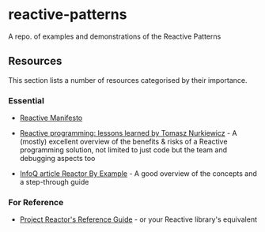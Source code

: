 # reactive-patterns
A repo. of examples and demonstrations of the Reactive Patterns

## Resources

This section lists a number of resources categorised by their importance.

### Essential

 * [Reactive Manifesto](https://www.reactivemanifesto.org/)
 
 * [Reactive programming: lessons learned by Tomasz Nurkiewicz](https://www.youtube.com/watch?v=5TJiTSWktLU) - A (mostly) excellent overview of the benefits & risks of a Reactive programming solution, not limited to just code but the team and debugging aspects too
 
 * [InfoQ article Reactor By Example](https://www.infoq.com/articles/reactor-by-example) - A good overview of the concepts and a step-through guide

### For Reference

 * [Project Reactor's Reference Guide](https://projectreactor.io/docs/core/release/reference/index.html) - or your Reactive library's equivalent
 
